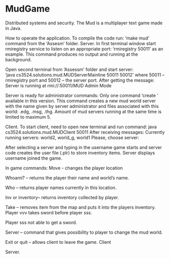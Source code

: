 # MudGame
Distributed systems and security.  The Mud is a multiplayer text game made in Java.

How to operate the application.
To compile the code run: ‘make mud’ command from the ‘Assesm’ folder.
Server.
In first terminal window start rmiregistry service to listen on an appropriate port: ‘rmiregistry 50011’ as an example. 
This command produces no output and running at the background.

Open second terminal from ‘Assessm’ folder and start server:					 
‘java cs3524.solutions.mud.MUDServerMainline 50011 50012’
        where 50011 – rmiregistry port and 50012 – the server port.
After getting the message:
Server is running at rmi://<system host name>:50011/MUD
Admin Mode

Server is ready for administrator commands:
Only one command ‘create <worldname>’ available in this version. 
This command creates a new mud world server with the name given by server administrator and files associated with this world: 
<worldname>.edg, <worldname>.msg, <worldname>.thg. Amount of mud servers running at the same time is limited to maximum 5.

Client.
To start client, need to open new terminal and run command:
java cs3524.solutions.mud.MUDClient <server host name> 50011
After receiving messages:
Currently running servers: world2, world_g, world1
Please, choose server:

After selecting a server and typing in the username game starts and server code creates the user file (<username>.plr) 
to store inventory items. Server displays username joined the game.

In game commands:
Move <direction> - changes the player location




Whoami? – returns the player their name and world’s name.

Who – returns player names currently in this location.


Inv or inventory– returns inventory collected by player.

Take – removes item from the map and puts it into the players inventory.
Player vvv takes sword before player sss.


Player sss not able to get a sword.


Server – command that gives possibility to player to change the mud world.

Exit or quit – allows client to leave the game.
Client

Server.
	
